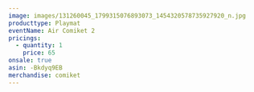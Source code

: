 ```yaml
---
image: images/131260045_1799315076893073_1454320578735927920_n.jpg
producttype: Playmat
eventName: Air Comiket 2
pricings:
  - quantity: 1
    price: 65
onsale: true
asin: -Bkdyq9EB
merchandise: comiket
---
```

